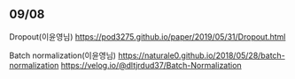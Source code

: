 



## 09/08
Dropout(이윤영님)
https://pod3275.github.io/paper/2019/05/31/Dropout.html

Batch normalization(이윤영님)
https://naturale0.github.io/2018/05/28/batch-normalization
https://velog.io/@dltjrdud37/Batch-Normalization


